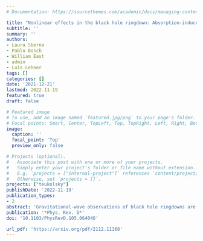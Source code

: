 ```yaml
---
# Documentation: https://sourcethemes.com/academic/docs/managing-content/

title: "Nonlinear effects in the black hole ringdown: Absorption-induced mode excitation"
subtitle: ''
summary: ''
authors:
- Laura Sberna
- Pablo Bosch
- William East
- admin
- Luis Lehner
tags: []
categories: []
date: '2021-12-21'
lastmod: 2022-11-19
featured: true
draft: false

# Featured image
# To use, add an image named `featured.jpg/png` to your page's folder.
# Focal points: Smart, Center, TopLeft, Top, TopRight, Left, Right, BottomLeft, Bottom, BottomRight.
image:
  caption: ''
  focal_point: 'Top'
  preview_only: false

# Projects (optional).
#   Associate this post with one or more of your projects.
#   Simply enter your project's folder or file name without extension.
#   E.g. `projects = ["internal-project"]` references `content/project/deep-learning/index.md`.
#   Otherwise, set `projects = []`.
projects: ["teukolsky"]
publishDate: '2022-11-19'
publication_types:
- 2
abstract: 'Gravitational-wave observations of black hole ringdowns are commonly used to characterize binary merger remnants and to test general relativity. These analyses assume linear black hole perturbation theory, in particular that the ringdown can be described in terms of quasinormal modes even for times approaching the merger. Here we investigate a nonlinear effect during the ringdown, namely how a mode excited at early times can excite additional modes as it is absorbed by the black hole. This is a third-order secular effect: the change in the black-hole mass causes a shift in the mode spectrum, so that the original mode is projected onto the new ones. Using nonlinear simulations, we study the ringdown of a spherically-symmetric scalar field around an asymptotically anti-de Sitter black hole, and we find that this "absorption-induced mode excitation" (AIME) is the dominant nonlinear effect. We show that this effect takes place well within the nonadiabatic regime, so we can analytically estimate it using a sudden mass-change approximation. Adapting our estimation technique to asymptotically-flat Schwarzschild black holes, we expect AIME to play a role in the analysis and interpretation of current and future gravitational wave observations.'
publication: '*Phys. Rev. D*'
doi: '10.1103/PhysRevD.105.064046'

url_pdf: 'https://arxiv.org/pdf/2112.11168'
---
```

